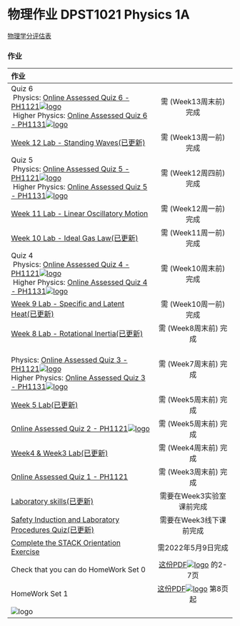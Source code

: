 # 物理作业 DPST1021 Physics 1A

[物理学分评估表](/DPST1021/?id=assessments)

### 作业

|作业||
|:-|:-:|
| Quiz 6<br>&nbsp;Physics: [Online Assessed Quiz 6 - PH1121![logo](../../../../../logosvg01.svg)](https://moodle.telt.unsw.edu.au/mod/quiz/view.php?id=4558229)<br>&nbsp;Higher Physics: [Online Assessed Quiz 6 - PH1131![logo](../../../../../logosvg01.svg)](https://moodle.telt.unsw.edu.au/mod/quiz/view.php?id=4558255) |需 (Week13周末前) 完成|
| [Week 12 Lab - Standing Waves(已更新)](/homework/DPST1021/work/work12_Lab_Standing_Waves/)|需 (Week13周一前) 完成|
| Quiz 5<br>&nbsp;Physics: [Online Assessed Quiz 5 - PH1121![logo](../../../../../logosvg01.svg)](https://moodle.telt.unsw.edu.au/mod/quiz/view.php?id=4558227)<br>&nbsp;Higher Physics: [Online Assessed Quiz 5 - PH1131![logo](../../../../../logosvg01.svg)](https://moodle.telt.unsw.edu.au/mod/quiz/view.php?id=4558253) |需 (Week12周四前) 完成|
| [Week 11 Lab - Linear Oscillatory Motion](/homework/DPST1021/work/work11_Lab_Linear_Oscillatory_Motion/)|需 (Week12周一前) 完成|
| [Week 10 Lab - Ideal Gas Law(已更新)](/homework/DPST1021/work/work10_Lab_Ideal_Gas_Law/)|需 (Week11周一前) 完成|
| Quiz 4<br>&nbsp;Physics: [Online Assessed Quiz 4 - PH1121![logo](../../../../../logosvg01.svg)](https://moodle.telt.unsw.edu.au/mod/quiz/view.php?id=4558225)<br>&nbsp;Higher Physics: [Online Assessed Quiz 4 - PH1131![logo](../../../../../logosvg01.svg)](https://moodle.telt.unsw.edu.au/mod/quiz/view.php?id=4558251) |需 (Week10周末前) 完成|
| [Week 9 Lab - Specific and Latent Heat(已更新)](/homework/DPST1021/work/work09_Lab_Specific_and_Latent_Heat/)|需 (Week10周一前) 完成|
| [Week 8 Lab - Rotational Inertia(已更新)](/homework/DPST1021/work/work08_Lab_Rotational_Inertia/)|需 (Week8周末前) 完成|
| <br>Physics: [Online Assessed Quiz 3 - PH1121![logo](../../../../../logosvg01.svg)](https://moodle.telt.unsw.edu.au/mod/quiz/view.php?id=4558223)<br>Higher Physics: [Online Assessed Quiz 3 - PH1131![logo](../../../../../logosvg01.svg)](https://moodle.telt.unsw.edu.au/mod/quiz/view.php?id=4558249) |需 (Week7周末前) 完成|
| [Week 5 Lab(已更新)](/homework/DPST1021/work/work07_Lab_Collisions_and_Car_Crashing/) |需 (Week5周末前) 完成|
| [Online Assessed Quiz 2 - PH1121![logo](../../../../../logosvg01.svg)](https://moodle.telt.unsw.edu.au/mod/quiz/view.php?id=4558221)|需 (Week5周末前) 完成|
| [Week4 & Week3 Lab(已更新)](/homework/DPST1021/work/work06_Lab_Week4_Week3_Lab/) |需 (Week4周末前) 完成|
| [Online Assessed Quiz 1 - PH1121](/homework/DPST1021/work/work05_Online_Assessed_Quiz_1/) |需 (Week3周末前) 完成|
| [Laboratory skills(已更新)](/homework/DPST1021/work/work02_Laboratory_skills/) |需要在Week3实验室课前完成|
| [Safety Induction and Laboratory Procedures Quiz(已更新)](/homework/DPST1021/work/work03_Lab_Safety_Induction_and_Laboratory_Procedures_Quiz/) |需要在Week3线下课前完成|
| [Complete the STACK Orientation Exercise](/homework/DPST1021/work/work01_STACK_Orientation_Exercise/)|需2022年5月9日完成|
| Check that you can do HomeWork Set 0|[这份PDF![logo](../../../../../logosvg01.svg)](https://moodle.telt.unsw.edu.au/pluginfile.php/7922957/mod_folder/content/0/DPST1021-PH1121%20Homework%20Book.pdf) 的2-7页|
| HomeWork Set 1|[这份PDF![logo](../../../../../logosvg01.svg)](https://moodle.telt.unsw.edu.au/pluginfile.php/7922957/mod_folder/content/0/DPST1021-PH1121%20Homework%20Book.pdf) 第8页起|
|![logo](../../../homework/logo/PHYlogo1.png ':size=500')||